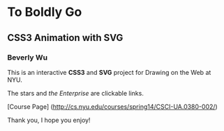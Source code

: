 To Boldly Go
============

## CSS3 Animation with SVG

### Beverly Wu

This is an interactive **CSS3** and **SVG** project for Drawing on the Web at NYU.

The stars and *the Enterprise* are clickable links.

[Course Page] (http://cs.nyu.edu/courses/spring14/CSCI-UA.0380-002/)

Thank you, I hope you enjoy!